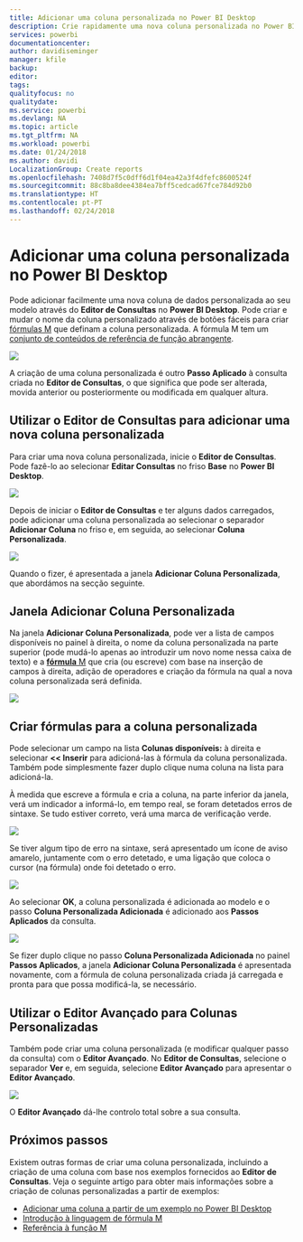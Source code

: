 ```yaml
---
title: Adicionar uma coluna personalizada no Power BI Desktop
description: Crie rapidamente uma nova coluna personalizada no Power BI Desktop
services: powerbi
documentationcenter: 
author: davidiseminger
manager: kfile
backup: 
editor: 
tags: 
qualityfocus: no
qualitydate: 
ms.service: powerbi
ms.devlang: NA
ms.topic: article
ms.tgt_pltfrm: NA
ms.workload: powerbi
ms.date: 01/24/2018
ms.author: davidi
LocalizationGroup: Create reports
ms.openlocfilehash: 7408d7f5c0dff6d1f04ea42a3f4dfefc8600524f
ms.sourcegitcommit: 88c8ba8dee4384ea7bff5cedcad67fce784d92b0
ms.translationtype: HT
ms.contentlocale: pt-PT
ms.lasthandoff: 02/24/2018
---
```

# <a name="add-a-custom-column-in-power-bi-desktop"></a>Adicionar uma coluna personalizada no Power BI Desktop
Pode adicionar facilmente uma nova coluna de dados personalizada ao seu modelo através do **Editor de Consultas** no **Power BI Desktop**. Pode criar e mudar o nome da coluna personalizado através de botões fáceis para criar [fórmulas M](https://msdn.microsoft.com/library/mt270235.aspx) que definam a coluna personalizada. A fórmula M tem um [conjunto de conteúdos de referência de função abrangente](https://msdn.microsoft.com/library/mt779182.aspx). 

![](media/desktop-add-custom-column/add-custom-column_01.png)

A criação de uma coluna personalizada é outro **Passo Aplicado** à consulta criada no **Editor de Consultas**, o que significa que pode ser alterada, movida anterior ou posteriormente ou modificada em qualquer altura.

## <a name="use-query-editor-to-add-a-new-custom-column"></a>Utilizar o Editor de Consultas para adicionar uma nova coluna personalizada
Para criar uma nova coluna personalizada, inicie o **Editor de Consultas**. Pode fazê-lo ao selecionar **Editar Consultas** no friso **Base** no **Power BI Desktop**.

![](media/desktop-add-custom-column/add-column-from-example_02.png)

Depois de iniciar o **Editor de Consultas** e ter alguns dados carregados, pode adicionar uma coluna personalizada ao selecionar o separador **Adicionar Coluna** no friso e, em seguida, ao selecionar **Coluna Personalizada**.

![](media/desktop-add-custom-column/add-custom-column_02.png)

Quando o fizer, é apresentada a janela **Adicionar Coluna Personalizada**, que abordámos na secção seguinte.

## <a name="the-add-custom-column-window"></a>Janela Adicionar Coluna Personalizada
Na janela **Adicionar Coluna Personalizada**, pode ver a lista de campos disponíveis no painel à direita, o nome da coluna personalizada na parte superior (pode mudá-lo apenas ao introduzir um novo nome nessa caixa de texto) e a [**fórmula**  M](https://msdn.microsoft.com/library/mt779182.aspx) que cria (ou escreve) com base na inserção de campos à direita, adição de operadores e criação da fórmula na qual a nova coluna personalizada será definida. 

![](media/desktop-add-custom-column/add-custom-column_03.png)

## <a name="create-formulas-for-your-custom-column"></a>Criar fórmulas para a coluna personalizada
Pode selecionar um campo na lista **Colunas disponíveis:** à direita e selecionar **<< Inserir** para adicioná-las à fórmula da coluna personalizada. Também pode simplesmente fazer duplo clique numa coluna na lista para adicioná-la.

À medida que escreve a fórmula e cria a coluna, na parte inferior da janela, verá um indicador a informá-lo, em tempo real, se foram detetados erros de sintaxe. Se tudo estiver correto, verá uma marca de verificação verde.

![](media/desktop-add-custom-column/add-custom-column_04.png)

Se tiver algum tipo de erro na sintaxe, será apresentado um ícone de aviso amarelo, juntamente com o erro detetado, e uma ligação que coloca o cursor (na fórmula) onde foi detetado o erro.

![](media/desktop-add-custom-column/add-custom-column_05.png)

Ao selecionar **OK**, a coluna personalizada é adicionada ao modelo e o passo **Coluna Personalizada Adicionada** é adicionado aos **Passos Aplicados** da consulta.

![](media/desktop-add-custom-column/add-custom-column_06.png)

Se fizer duplo clique no passo **Coluna Personalizada Adicionada** no painel **Passos Aplicados**, a janela **Adicionar Coluna Personalizada** é apresentada novamente, com a fórmula de coluna personalizada criada já carregada e pronta para que possa modificá-la, se necessário.

## <a name="using-the-advanced-editor-for-custom-columns"></a>Utilizar o Editor Avançado para Colunas Personalizadas
Também pode criar uma coluna personalizada (e modificar qualquer passo da consulta) com o **Editor Avançado**. No **Editor de Consultas**, selecione o separador **Ver** e, em seguida, selecione **Editor Avançado** para apresentar o **Editor Avançado**.

![](media/desktop-add-custom-column/add-custom-column_07.png)

O **Editor Avançado** dá-lhe controlo total sobre a sua consulta.

## <a name="next-steps"></a>Próximos passos
Existem outras formas de criar uma coluna personalizada, incluindo a criação de uma coluna com base nos exemplos fornecidos ao **Editor de Consultas**. Veja o seguinte artigo para obter mais informações sobre a criação de colunas personalizadas a partir de exemplos:

* [Adicionar uma coluna a partir de um exemplo no Power BI Desktop](desktop-add-column-from-example.md)
* [Introdução à linguagem de fórmula M](https://msdn.microsoft.com/library/mt270235.aspx)
* [Referência à função M](https://msdn.microsoft.com/library/mt779182.aspx)  

